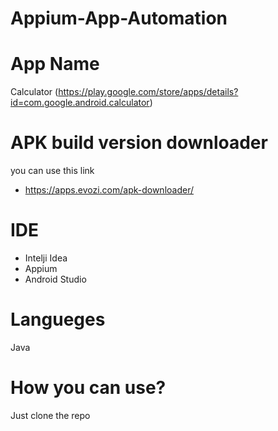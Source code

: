 # Appium-App-Automation
# App Name

Calculator (https://play.google.com/store/apps/details?id=com.google.android.calculator)

# APK build version downloader 
you can use this link 
- https://apps.evozi.com/apk-downloader/

# IDE
- Intelji Idea 
- Appium
- Android Studio

# Langueges 
Java

# How you can use?
Just clone the repo 


